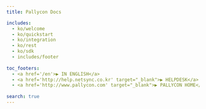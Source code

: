 ```yaml
---
title: Pallycon Docs 

includes: 
  - ko/welcome
  - ko/quickstart
  - ko/integration
  - ko/rest
  - ko/sdk
  - includes/footer
  
toc_footers: 
  - <a href='/en'>▶ IN ENGLISH</a> 
  - <a href='http://help.netsync.co.kr' target="_blank">▶ HELPDESK</a> 
  - <a href='http://www.pallycon.com' target="_blank">▶ PALLYCON HOME</a>
 
search: true 
---
```


















